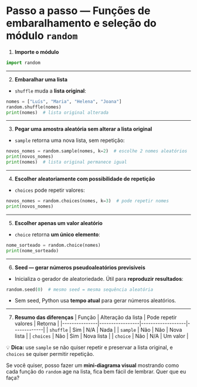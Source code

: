 # Passo a passo — Funções de embaralhamento e seleção do módulo `random`

1. **Importe o módulo**

```python
import random
```

---

2. **Embaralhar uma lista**

* `shuffle` muda a **lista original**:

```python
nomes = ["Luís", "Maria", "Helena", "Joana"]
random.shuffle(nomes)
print(nomes)  # lista original alterada
```

---

3. **Pegar uma amostra aleatória sem alterar a lista original**

* `sample` retorna uma nova lista, sem repetição:

```python
novos_nomes = random.sample(nomes, k=2)  # escolhe 2 nomes aleatórios
print(novos_nomes)
print(nomes)  # lista original permanece igual
```

---

4. **Escolher aleatoriamente com possibilidade de repetição**

* `choices` pode repetir valores:

```python
novos_nomes = random.choices(nomes, k=3)  # pode repetir nomes
print(novos_nomes)
```

---

5. **Escolher apenas um valor aleatório**

* `choice` retorna **um único elemento**:

```python
nome_sorteado = random.choice(nomes)
print(nome_sorteado)
```

---

6. **Seed — gerar números pseudoaleatórios previsíveis**

* Inicializa o gerador de aleatoriedade. Útil para **reproduzir resultados**:

```python
random.seed(0)  # mesmo seed = mesma sequência aleatória
```

* Sem seed, Python usa **tempo atual** para gerar números aleatórios.

---

7. **Resumo das diferenças**
   \| Função        | Alteração da lista | Pode repetir valores | Retorna      |
   \|---------------|-----------------|-------------------|-------------|
   \| `shuffle`     | Sim              | N/A               | Nada        |
   \| `sample`      | Não              | Não               | Nova lista  |
   \| `choices`     | Não              | Sim               | Nova lista  |
   \| `choice`      | Não              | N/A               | Um valor    |

💡 **Dica:** use `sample` se não quiser repetir e preservar a lista original, e `choices` se quiser permitir repetição.

Se você quiser, posso fazer um **mini-diagrama visual** mostrando como cada função do `random` age na lista, fica bem fácil de lembrar. Quer que eu faça?
